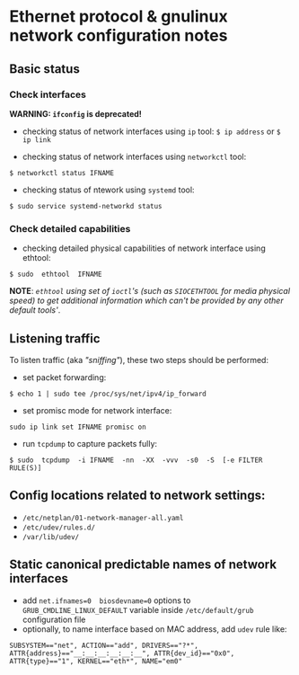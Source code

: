 # Ethernet protocol & gnulinux network configuration notes


## Basic status


### Check interfaces

**WARNING: `ifconfig` is deprecated!**

- checking status of network interfaces using `ip` tool:
```$ ip address```
or
```$ ip link```

- checking status of network interfaces using `networkctl` tool:
```
$ networkctl status IFNAME
```

- checking status of ntework using `systemd` tool:
```
$ sudo service systemd-networkd status
```


### Check detailed capabilities

- checking detailed physical capabilities of network interface using ethtool:
```
$ sudo  ethtool  IFNAME
```
**NOTE**: _`ethtool` using set of `ioctl`'s (such as `SIOCETHTOOL` for media physical speed)
to get additional information which can't be provided by any other default tools'_.


## Listening traffic

To listen traffic (aka _"sniffing"_), these two steps should be performed:

- set packet forwarding:
```
$ echo 1 | sudo tee /proc/sys/net/ipv4/ip_forward
```

- set promisc mode for network interface:
```
sudo ip link set IFNAME promisc on
```

- run `tcpdump` to capture packets fully:
```
$ sudo  tcpdump  -i IFNAME  -nn  -XX  -vvv  -s0  -S  [-e FILTER RULE(S)]
```


## Config locations related to network settings:

- `/etc/netplan/01-network-manager-all.yaml`
- `/etc/udev/rules.d/`
- `/var/lib/udev/`


## Static canonical predictable names of network interfaces

- add `net.ifnames=0  biosdevname=0` options to `GRUB_CMDLINE_LINUX_DEFAULT` variable inside `/etc/default/grub` configuration file
- optionally, to name interface based on MAC address, add `udev` rule like:
```
SUBSYSTEM=="net", ACTION=="add", DRIVERS=="?*", ATTR{address}=="__:__:__:__:__:__", ATTR{dev_id}=="0x0", ATTR{type}=="1", KERNEL=="eth*", NAME="em0"
```


